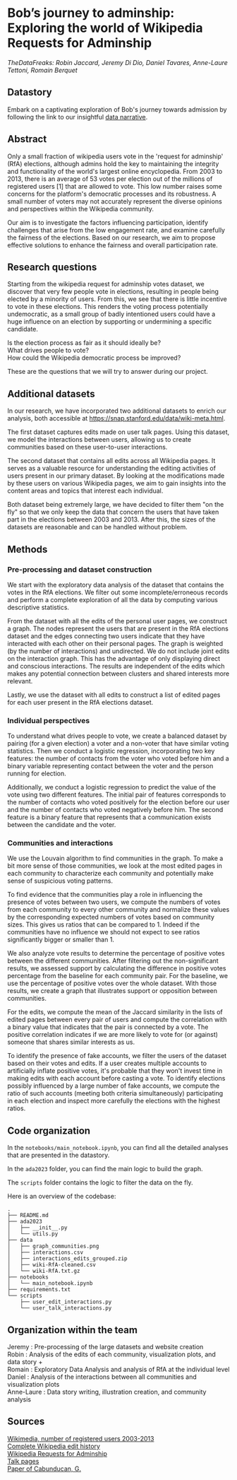 # Bob’s journey to adminship: Exploring the world of Wikipedia Requests for Adminship

*TheDataFreaks: Robin Jaccard, Jeremy Di Dio, Daniel Tavares, Anne-Laure Tettoni, Romain Berquet*

## Datastory

Embark on a captivating exploration of Bob's journey towards admission by following the link to our insightful [data narrative](https://dioday45.github.io/TheDataFreaks/).

## Abstract

Only a small fraction of wikipedia users vote in the 'request for adminship' (RfA) elections, although admins hold the key to maintaining the integrity and functionality of the world's largest online encyclopedia. From 2003 to 2013, there is an average of 53 votes per election out of the millions of registered users [1] that are allowed to vote. This low number raises some concerns for the platform's democratic processes and its robustness. A small number of voters may not accurately represent the diverse opinions and perspectives within the Wikipedia community.

Our aim is to investigate the factors influencing participation, identify challenges that arise from the low engagement rate, and examine carefully the fairness of the elections. Based on our research, we aim to propose effective solutions to enhance the fairness and overall participation rate.

## Research questions

Starting from the wikipedia request for adminship votes dataset, we discover that very few people vote in elections, resulting in people being elected by a minority of users. From this, we see that there is little incentive to vote in these elections. This renders the voting process potentially undemocratic, as a small group of badly intentioned users could have a huge influence on an election by supporting or undermining a specific candidate.

Is the election process as fair as it should ideally be?<br>
What drives people to vote?<br>
How could the Wikipedia democratic process be improved?<br>


These are the questions that we will try to answer during our project.


## Additional datasets

In our research, we have incorporated two additional datasets to enrich our analysis, both accessible at https://snap.stanford.edu/data/wiki-meta.html. 

The first dataset captures edits made on user talk pages. Using this dataset, we model the interactions between users, allowing us to create communities based on these user-to-user interactions.

The second dataset that contains all edits across all Wikipedia pages. It serves as a valuable resource for understanding the editing activities of users present in our primary dataset. By looking at the modifications made by these users on various Wikipedia pages, we aim to gain insights into the content areas and topics that interest each individual.

Both dataset being extremely large, we have decided to filter them "on the fly" so that we only keep the data that concern the users that have taken part in the elections between 2003 and 2013. After this, the sizes of the datasets are reasonable and can be handled without problem.

## Methods

### Pre-processing and dataset construction

We start with the exploratory data analysis of the dataset that contains the votes in the RfA elections. We filter out some incomplete/erroneous records and perform a complete exploration of all the data by computing various descriptive statistics. 

From the dataset with all the edits of the personal user pages, we construct a graph. The nodes represent the users that are present in the RfA elections dataset and the edges connecting two users indicate that they have interacted with each other on their personal pages. The graph is weighted (by the number of interactions) and undirected. We do not include joint edits on the interaction graph. This has the advantage of only displaying direct and conscious interactions. The results are independent of the edits which makes any potential connection between clusters and shared interests more relevant. 

Lastly, we use the dataset with all edits to construct a list of edited pages for each user present in the RfA elections dataset.

### Individual perspectives

To understand what drives people to vote, we create a balanced dataset by pairing (for a given election) a voter and a non-voter that have similar voting statistics. Then we conduct a logistic regression, incorporating two key features: the number of contacts from the voter who voted before him and a binary variable representing contact between the voter and the person running for election. 

Additionally, we conduct a logistic regression to predict the value of the vote using two different features. The initial pair of features corresponds to the number of contacts who voted positively for the election before our user and the number of contacts who voted negatively before him. The second feature is a binary feature that represents that a  communication exists between the candidate and the voter. 


### Communities and interactions

We use the Louvain algorithm to find communities in the graph. To make a bit more sense of those communities, we look at the most edited pages in each community to characterize each community and potentially make sense of suspicious voting patterns.

To find evidence that the communities play a role in influencing the presence of votes between two users, we compute the numbers of votes from each community to every other community and normalize these values by the corresponding expected numbers of votes based on community sizes. This gives us ratios that can be compared to 1. Indeed if the communities have no influence we should not expect to see ratios significantly bigger or smaller than 1.

We also analyze vote results to determine the percentage of positive votes between the different communities. After filtering out the non-significant results, we assessed support by calculating the difference in positive votes percentage from the baseline for each community pair. For the baseline, we use the percentage of positive votes over the whole dataset. With those results, we create a graph that illustrates support or opposition between communities.

For the edits, we compute the mean of the Jaccard similarity in the lists of edited pages between every pair of users and compute the correlation with a binary value that indicates that the pair is connected by a vote. The positive correlation indicates if we are more likely to vote for (or against) someone that shares similar interests as us.

To identify the presence of fake accounts, we filter the users of the dataset based on their votes and edits. If a user creates multiple accounts to artificially inflate positive votes, it's probable that they won't invest time in making edits with each account before casting a vote.
To identify elections possibly influenced by a large number of fake accounts, we compute the ratio of such accounts (meeting both criteria simultaneously) participating in each election and inspect more carefully the elections with the highest ratios.


## Code organization

In the ```notebooks/main_notebook.ipynb```, you can find all the detailed analyses that are presented in the datastory.  

In the ```ada2023``` folder, you can find the main logic to build the graph.

The ```scripts``` folder contains the logic to filter the data on the fly.

Here is an overview of the codebase:



```
.
├── README.md
├── ada2023
│   ├── __init__.py
│   └── utils.py
├── data
│   ├── graph_communities.png
│   ├── interactions.csv
│   ├── interactions_edits_grouped.zip
│   ├── wiki-RfA-cleaned.csv
│   └── wiki-RfA.txt.gz
├── notebooks
│   └── main_notebook.ipynb
├── requirements.txt
└── scripts
    ├── user_edit_interactions.py
    └── user_talk_interactions.py
```

## Organization within the team
Jeremy : Pre-processing of the large datasets and website creation <br>
Robin : Analysis of the edits of each community, visualization plots, and data story + <br>
Romain : Exploratory Data Analysis and analysis of RfA at the individual level <br>
Daniel : Analysis of the interactions between all communities and visualization plots <br>
Anne-Laure : Data story writing, illustration creation, and community analysis

## Sources

[Wikimedia, number of registered users 2003-2013](https://stats.wikimedia.org/#/en.wikipedia.org/contributing/new-registered-users/normal|bar|2003-01-28~2013-05-01|~total|monthly)<br>
[Complete Wikipedia edit history](http://snap.stanford.edu/data/wiki-meta.html)<br>
[Wikipedia Requests for Adminship](http://snap.stanford.edu/data/wiki-RfA.html)<br>
[Talk pages](https://en.wikipedia.org/wiki/Help:Talk_pages)<br>
[Paper of Cabunducan, G.](https://ieeexplore.ieee.org/document/5992657)
